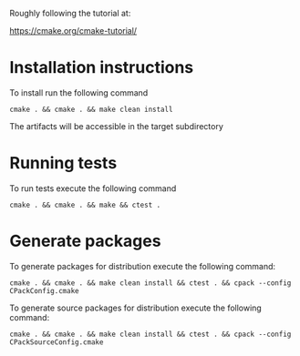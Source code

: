 Roughly following the tutorial at:

https://cmake.org/cmake-tutorial/

Installation instructions
=========================

To install run the following command

    cmake . && cmake . && make clean install

The artifacts will be accessible in the target subdirectory

Running tests
=============

To run tests execute the following command

    cmake . && cmake . && make && ctest .

Generate packages
=================

To generate packages for distribution execute the following command:

    cmake . && cmake . && make clean install && ctest . && cpack --config CPackConfig.cmake

To generate source packages for distribution execute the following command:

    cmake . && cmake . && make clean install && ctest . && cpack --config CPackSourceConfig.cmake
